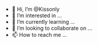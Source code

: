 - 👋 Hi, I’m @Kissonly
- 👀 I’m interested in ...
- 🌱 I’m currently learning ...
- 💞️ I’m looking to collaborate on ...
- 📫 How to reach me ...

<!---
Kissonly/Kissonly is a ✨ special ✨ repository because its `README.md` (this file) appears on your GitHub profile.
You can click the Preview link to take a look at your changes.
--->
